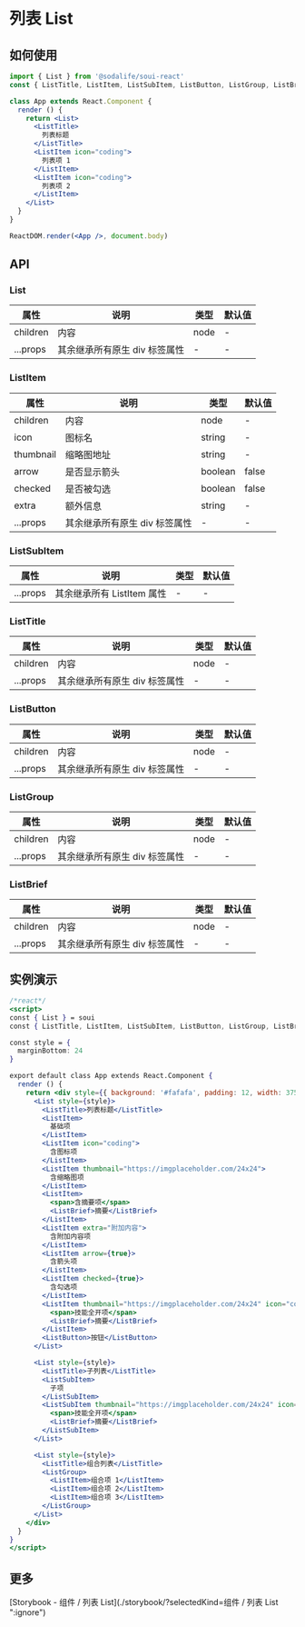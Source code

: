 # 列表 List

## 如何使用
```jsx
import { List } from '@sodalife/soui-react'
const { ListTitle, ListItem, ListSubItem, ListButton, ListGroup, ListBrief } = List 

class App extends React.Component {
  render () {
    return <List>
      <ListTitle>
        列表标题
      </ListTitle>
      <ListItem icon="coding">
        列表项 1
      </ListItem>
      <ListItem icon="coding">
        列表项 2
      </ListItem>
    </List>
  }
}

ReactDOM.render(<App />, document.body)
```


## API
### List
|   属性   |             说明              | 类型 | 默认值 |
| -------- | ----------------------------- | ---- | ------ |
| children | 内容                          | node | -      |
| ...props | 其余继承所有原生 div 标签属性 | -    | -      |

### ListItem
|   属性    |             说明              |  类型   | 默认值 |
| --------- | ----------------------------- | ------- | ------ |
| children  | 内容                          | node    | -      |
| icon      | 图标名                        | string  | -      |
| thumbnail | 缩略图地址                    | string  | -      |
| arrow     | 是否显示箭头                  | boolean | false  |
| checked   | 是否被勾选                    | boolean | false  |
| extra     | 额外信息                      | string  | -      |
| ...props  | 其余继承所有原生 div 标签属性 | -       | -      |

### ListSubItem
|   属性   |            说明            | 类型 | 默认值 |
| -------- | -------------------------- | ---- | ------ |
| ...props | 其余继承所有 ListItem 属性 | -    | -      |

### ListTitle
|   属性   |             说明              | 类型 | 默认值 |
| -------- | ----------------------------- | ---- | ------ |
| children | 内容                          | node | -      |
| ...props | 其余继承所有原生 div 标签属性 | -    | -      |

### ListButton
|   属性   |             说明              | 类型 | 默认值 |
| -------- | ----------------------------- | ---- | ------ |
| children | 内容                          | node | -      |
| ...props | 其余继承所有原生 div 标签属性 | -    | -      |

### ListGroup
|   属性   |             说明              | 类型 | 默认值 |
| -------- | ----------------------------- | ---- | ------ |
| children | 内容                          | node | -      |
| ...props | 其余继承所有原生 div 标签属性 | -    | -      |

### ListBrief
|   属性   |             说明              | 类型 | 默认值 |
| -------- | ----------------------------- | ---- | ------ |
| children | 内容                          | node | -      |
| ...props | 其余继承所有原生 div 标签属性 | -    | -      |


## 实例演示
```jsx
/*react*/
<script>
const { List } = soui
const { ListTitle, ListItem, ListSubItem, ListButton, ListGroup, ListBrief } = List

const style = {
  marginBottom: 24
}

export default class App extends React.Component {
  render () {
    return <div style={{ background: '#fafafa', padding: 12, width: 375 }}>
      <List style={style}>
        <ListTitle>列表标题</ListTitle>
        <ListItem>
          基础项
        </ListItem>
        <ListItem icon="coding">
          含图标项
        </ListItem>
        <ListItem thumbnail="https://imgplaceholder.com/24x24">
          含缩略图项
        </ListItem>
        <ListItem>
          <span>含摘要项</span>
          <ListBrief>摘要</ListBrief>
        </ListItem>
        <ListItem extra="附加内容">
          含附加内容项
        </ListItem>
        <ListItem arrow={true}>
          含箭头项
        </ListItem>
        <ListItem checked={true}>
          含勾选项
        </ListItem>
        <ListItem thumbnail="https://imgplaceholder.com/24x24" icon="coding" extra="附加内容" arrow={true} checked={true}>
          <span>技能全开项</span>
          <ListBrief>摘要</ListBrief>
        </ListItem>
        <ListButton>按钮</ListButton>
      </List>

      <List style={style}>
        <ListTitle>子列表</ListTitle>
        <ListSubItem>
          子项
        </ListSubItem>
        <ListSubItem thumbnail="https://imgplaceholder.com/24x24" icon="coding" extra="附加内容" arrow={true} checked={true}>
          <span>技能全开项</span>
          <ListBrief>摘要</ListBrief>
        </ListSubItem>
      </List>

      <List style={style}>
        <ListTitle>组合列表</ListTitle>
        <ListGroup>
          <ListItem>组合项 1</ListItem>
          <ListItem>组合项 2</ListItem>
          <ListItem>组合项 3</ListItem>
        </ListGroup>
      </List>
    </div>
  }
}
</script>
```


## 更多
[Storybook - 组件 / 列表 List](./storybook/?selectedKind=组件 / 列表 List ":ignore")
